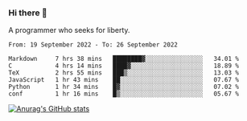 ### Hi there 👋

<!--
**shejialuo/shejialuo** is a ✨ _special_ ✨ repository because its `README.md` (this file) appears on your GitHub profile.

Here are some ideas to get you started:

- 🔭 I’m currently working on ...
- 🌱 I’m currently learning ...
- 👯 I’m looking to collaborate on ...
- 🤔 I’m looking for help with ...
- 💬 Ask me about ...
- 📫 How to reach me: ...
- 😄 Pronouns: ...
- ⚡ Fun fact: ...
-->

A programmer who seeks for liberty.

<!--START_SECTION:waka-->

```text
From: 19 September 2022 - To: 26 September 2022

Markdown     7 hrs 38 mins   ████████▓░░░░░░░░░░░░░░░░   34.01 %
C            4 hrs 14 mins   ████▓░░░░░░░░░░░░░░░░░░░░   18.89 %
TeX          2 hrs 55 mins   ███▒░░░░░░░░░░░░░░░░░░░░░   13.03 %
JavaScript   1 hr 43 mins    ██░░░░░░░░░░░░░░░░░░░░░░░   07.67 %
Python       1 hr 34 mins    █▓░░░░░░░░░░░░░░░░░░░░░░░   07.02 %
conf         1 hr 16 mins    █▒░░░░░░░░░░░░░░░░░░░░░░░   05.67 %
```

<!--END_SECTION:waka-->

[![Anurag's GitHub stats](https://github-readme-stats.vercel.app/api?username=shejialuo&show_icons=true&theme=dracula)](https://github.com/anuraghazra/github-readme-stats)
